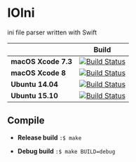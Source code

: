 # IOIni
ini file parser written with Swift

|| **Build** |
|---|---|
|**macOS Xcode 7.3**       |[![Build Status](https://travis-ci.org/ilk33r/IOIni.svg?branch=master)](https://travis-ci.org/ilk33r/IOIni)|
|**macOS Xcode 8**         |[![Build Status](https://travis-ci.org/ilk33r/IOIni.svg?branch=master)](https://travis-ci.org/ilk33r/IOIni)|
|**Ubuntu 14.04**          |[![Build Status](https://travis-ci.org/ilk33r/IOIni.svg?branch=master)](https://travis-ci.org/ilk33r/IOIni)|
|**Ubuntu 15.10**          |[![Build Status](https://travis-ci.org/ilk33r/IOIni.svg?branch=master)](https://travis-ci.org/ilk33r/IOIni)|

## Compile


* **Release build**
`:$ make`

* **Debug build**
`:$ make BUILD=debug`
